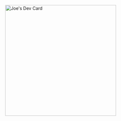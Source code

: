 <a href="https://app.daily.dev/setsujin"><img src="https://api.daily.dev/devcards/v2/3hZxXGGDeedAoNsTTzjhJ.png?r=jty&type=default" width="356" alt="Joe's Dev Card"/></a>

<!--
**jegra/jegra** is a ✨ _special_ ✨ repository because its `README.md` (this file) appears on your GitHub profile.

Here are some ideas to get you started:

- 🔭 I’m currently working on ...
- 🌱 I’m currently learning ...
- 👯 I’m looking to collaborate on ...
- 🤔 I’m looking for help with ...
- 💬 Ask me about ...
- 📫 How to reach me: ...
- 😄 Pronouns: ...
- ⚡ Fun fact: ...
-->
